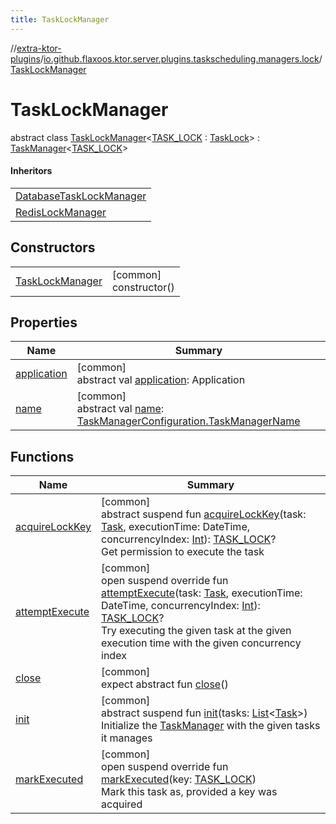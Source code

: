 ```yaml
---
title: TaskLockManager
---
```

//[extra-ktor-plugins](../../../index.md)/[io.github.flaxoos.ktor.server.plugins.taskscheduling.managers.lock](../index.md)/[TaskLockManager](index.md)



# TaskLockManager

abstract class [TaskLockManager](index.md)&lt;[TASK_LOCK](index.md) : [TaskLock](../../io.github.flaxoos.ktor.server.plugins.taskscheduling.tasks/-task-lock/index.md)&gt; : [TaskManager](../../io.github.flaxoos.ktor.server.plugins.taskscheduling.managers/-task-manager/index.md)&lt;[TASK_LOCK](index.md)&gt; 

#### Inheritors


| |
|---|
| [DatabaseTaskLockManager](../../io.github.flaxoos.ktor.server.plugins.taskscheduling.managers.lock.database/-database-task-lock-manager/index.md) |
| [RedisLockManager](../../io.github.flaxoos.ktor.server.plugins.taskscheduling.managers.lock.redis/-redis-lock-manager/index.md) |


## Constructors


| | |
|---|---|
| [TaskLockManager](-task-lock-manager.md) | [common]<br>constructor() |


## Properties


| Name | Summary |
|---|---|
| [application](../../io.github.flaxoos.ktor.server.plugins.taskscheduling.managers/-task-manager/application.md) | [common]<br>abstract val [application](../../io.github.flaxoos.ktor.server.plugins.taskscheduling.managers/-task-manager/application.md): Application |
| [name](../../io.github.flaxoos.ktor.server.plugins.taskscheduling.managers/-task-manager/name.md) | [common]<br>abstract val [name](../../io.github.flaxoos.ktor.server.plugins.taskscheduling.managers/-task-manager/name.md): [TaskManagerConfiguration.TaskManagerName](../../io.github.flaxoos.ktor.server.plugins.taskscheduling.managers/-task-manager-configuration/-task-manager-name/index.md) |


## Functions


| Name | Summary |
|---|---|
| [acquireLockKey](acquire-lock-key.md) | [common]<br>abstract suspend fun [acquireLockKey](acquire-lock-key.md)(task: [Task](../../io.github.flaxoos.ktor.server.plugins.taskscheduling.tasks/-task/index.md), executionTime: DateTime, concurrencyIndex: [Int](https://kotlinlang.org/api/latest/jvm/stdlib/kotlin/-int/index.md)): [TASK_LOCK](index.md)?<br>Get permission to execute the task |
| [attemptExecute](attempt-execute.md) | [common]<br>open suspend override fun [attemptExecute](attempt-execute.md)(task: [Task](../../io.github.flaxoos.ktor.server.plugins.taskscheduling.tasks/-task/index.md), executionTime: DateTime, concurrencyIndex: [Int](https://kotlinlang.org/api/latest/jvm/stdlib/kotlin/-int/index.md)): [TASK_LOCK](index.md)?<br>Try executing the given task at the given execution time with the given concurrency index |
| [close](../../io.github.flaxoos.ktor.server.plugins.taskscheduling.managers.lock.database/-database-task-lock-manager/index.md#539526881%2FFunctions%2F1182336650) | [common]<br>expect abstract fun [close](../../io.github.flaxoos.ktor.server.plugins.taskscheduling.managers.lock.database/-database-task-lock-manager/index.md#539526881%2FFunctions%2F1182336650)() |
| [init](../../io.github.flaxoos.ktor.server.plugins.taskscheduling.managers/-task-manager/init.md) | [common]<br>abstract suspend fun [init](../../io.github.flaxoos.ktor.server.plugins.taskscheduling.managers/-task-manager/init.md)(tasks: [List](https://kotlinlang.org/api/latest/jvm/stdlib/kotlin.collections/-list/index.md)&lt;[Task](../../io.github.flaxoos.ktor.server.plugins.taskscheduling.tasks/-task/index.md)&gt;)<br>Initialize the [TaskManager](../../io.github.flaxoos.ktor.server.plugins.taskscheduling.managers/-task-manager/index.md) with the given tasks it manages |
| [markExecuted](mark-executed.md) | [common]<br>open suspend override fun [markExecuted](mark-executed.md)(key: [TASK_LOCK](index.md))<br>Mark this task as, provided a key was acquired |

